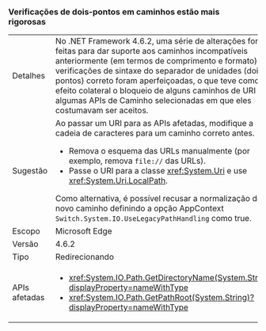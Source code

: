 ### <a name="path-colon-checks-are-stricter"></a>Verificações de dois-pontos em caminhos estão mais rigorosas

|   |   |
|---|---|
|Detalhes|No .NET Framework 4.6.2, uma série de alterações foram feitas para dar suporte aos caminhos incompatíveis anteriormente (em termos de comprimento e formato). As verificações de sintaxe do separador de unidades (dois-pontos) correto foram aperfeiçoadas, o que teve como efeito colateral o bloqueio de alguns caminhos de URI em algumas APIs de Caminho selecionadas em que eles costumavam ser aceitos.|
|Sugestão|Ao passar um URI para as APIs afetadas, modifique a cadeia de caracteres para um caminho correto antes.<ul><li>Remova o esquema das URLs manualmente (por exemplo, remova <code>file://</code> das URLs).</li><li>Passe o URI para a classe <xref:System.Uri> e use <xref:System.Uri.LocalPath>.</li></ul>Como alternativa, é possível recusar a normalização do novo caminho definindo a opção AppContext <code>Switch.System.IO.UseLegacyPathHandling</code> como true.|
|Escopo|Microsoft Edge|
|Versão|4.6.2|
|Tipo|Redirecionando|
|APIs afetadas|<ul><li><xref:System.IO.Path.GetDirectoryName(System.String)?displayProperty=nameWithType></li><li><xref:System.IO.Path.GetPathRoot(System.String)?displayProperty=nameWithType></li></ul>|


